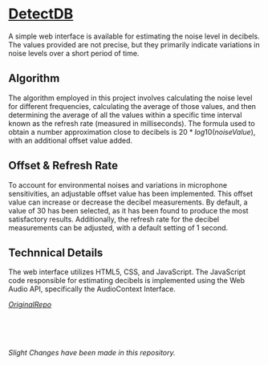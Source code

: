 # [DetectDB](https://ezharjan.github.io/DetectDB/)

A simple web interface is available for estimating the noise level in decibels. The values provided are not precise, but they primarily indicate variations in noise levels over a short period of time.

## Algorithm
The algorithm employed in this project involves calculating the noise level for different frequencies, calculating the average of those values, and then determining the average of all the values within a specific time interval known as the refresh rate (measured in milliseconds). The formula used to obtain a number approximation close to decibels is $20*log10(noiseValue)$, with an additional offset value added.

## Offset & Refresh Rate
To account for environmental noises and variations in microphone sensitivities, an adjustable offset value has been implemented. This offset value can increase or decrease the decibel measurements. By default, a value of 30 has been selected, as it has been found to produce the most satisfactory results. Additionally, the refresh rate for the decibel measurements can be adjusted, with a default setting of 1 second.

## Technnical Details
The web interface utilizes HTML5, CSS, and JavaScript. The JavaScript code responsible for estimating decibels is implemented using the Web Audio API, specifically the AudioContext Interface.

_[OriginalRepo](https://github.com/takispig/db-meter)_

<br>
<br>
<br>

*Slight Changes have been made in this repository.*